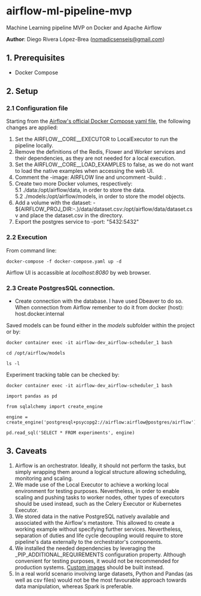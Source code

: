 # airflow-ml-pipeline-mvp

Machine Learning pipeline MVP on Docker and Apache Airflow

__Author__: Diego Rivera López-Brea (nomadicsenseis@gmail.com)

## 1. Prerequisites

- Docker Compose

## 2. Setup 

### 2.1 Configuration file

Starting from the [Airflow's official Docker Compose yaml file](https://airflow.apache.org/docs/apache-airflow/stable/docker-compose.yaml), the following changes are applied:

1. Set the AIRFLOW__CORE__EXECUTOR to LocalExecutor to run the pipeline locally.
2. Remove the definitions of the Redis, Flower and Worker services and their dependencies, as they are not needed for a local execution. 
3. Set the AIRFLOW__CORE__LOAD_EXAMPLES to false, as we do not want to load the native examples when accessing the web UI.
4. Comment the -image: AIRFLOW line and uncomment -build: . 
5. Create two more Docker volumes, respectively:
   5.1 ./data:/opt/airflow/data, in order to store the data.
   5.2 ./models:/opt/airflow/models, in order to store the model objects.
6. Add a volume with the dataset: - ${AIRFLOW_PROJ_DIR:-.}/data/dataset.csv:/opt/airflow/data/dataset.csv and place the dataset.csv in the directory.
7. Export the postgres service to -port: "5432:5432"

### 2.2 Execution

From command line:

```
docker-compose -f docker-compose.yaml up -d
```

Airflow UI is accassible at _localhost:8080_ by web browser.

### 2.3 Create PostgresSQL connection.

- Create connection with the database. I have used Dbeaver to do so. When connection from Airflow remenber to do it from docker (host): host.docker.internal 

Saved models can be found either in the _models_ subfolder within the project or by:

```
docker container exec -it airflow-dev_airflow-scheduler_1 bash

cd /opt/airflow/models

ls -l
```

Experiment tracking table can be checked by:

```
docker container exec -it airflow-dev_airflow-scheduler_1 bash

import pandas as pd

from sqlalchemy import create_engine

engine = create_engine('postgresql+psycopg2://airflow:airflow@postgres/airflow')

pd.read_sql('SELECT * FROM experiments', engine)
```

## 3. Caveats

1. Airflow is an orchestrator. Ideally, it should not perform the tasks, but simply wrapping them around a logical structure allowing scheduling, monitoring and scaling.
2. We made use of the Local Executor to achieve a working local environment for testing purposes. Nevertheless, in order to enable scaling and pushing tasks to worker nodes, other types of executors should be used instead, such as the Celery Executor or Kubernetes Executor.
3. We stored data in the native PostgreSQL natively available and associated with the Airflow's metastore. This allowed to create a working example without specifying further services. Nevertheless, separation of duties and life cycle decoupling would require to store pipeline's data externally to the orchestrator's components.
4. We installed the needed dependencies by leveraging the \_PIP_ADDITIONAL_REQUIREMENTS configuration property. Although convenient for testing purposes, it would not be recommended for production systems. [Custom images](https://airflow.apache.org/docs/docker-stack/build.html) should be built instead.
5. In a real world scenario involving large datasets, Python and Pandas (as well as csv files) would not be the most favourable approach towards data manipulation, whereas Spark is preferable.


